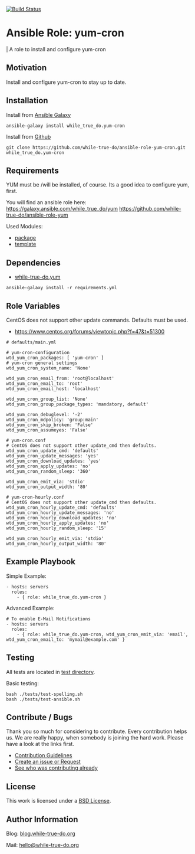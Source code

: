 [![Build Status](https://travis-ci.org/while-true-do/ansible-role-yum-cron.svg?branch=master)](https://travis-ci.org/while-true-do/ansible-role-yum-cron)

# Ansible Role: yum-cron
| A role to install and configure yum-cron

## Motivation

Install and configure yum-cron to stay up to date.

## Installation

Install from [Ansible Galaxy](https://galaxy.ansible.com/while_true_do/yum-cron)

```
ansible-galaxy install while_true_do.yum-cron
```

Install from [Github](https://github.com/while-true-do/ansible-role-yum-cron)

```
git clone https://github.com/while-true-do/ansible-role-yum-cron.git while_true_do.yum-cron
```

## Requirements

YUM must be /will be installed, of course.
Its a good idea to configure yum, first.

You will find an ansible role here:
<https://galaxy.ansible.com/while_true_do/yum>
<https://github.com/while-true-do/ansible-role-yum>

Used Modules:
-   [package](http://docs.ansible.com/ansible/latest/package_module.html)
-   [template](http://docs.ansible.com/ansible/latest/template_module.html)

## Dependencies

-   [while-true-do.yum](https://galaxy.ansible.com/while_true_do/yum/)

```
ansible-galaxy install -r requirements.yml
```

## Role Variables

CentOS does not support other update commands. Defaults must be used.
- <https://www.centos.org/forums/viewtopic.php?f=47&t=51300>

```
# defaults/main.yml

# yum-cron-configuration
wtd_yum_cron_packages: [ 'yum-cron' ]
# yum-cron general settings
wtd_yum_cron_system_name: 'None'

wtd_yum_cron_email_from: 'root@localhost'
wtd_yum_cron_email_to: 'root'
wtd_yum_cron_email_host: 'localhost'

wtd_yum_cron_group_list: 'None'
wtd_yum_cron_group_package_types: 'mandatory, default'

wtd_yum_cron_debuglevel: '-2'
wtd_yum_cron_mdpolicy: 'group:main'
wtd_yum_cron_skip_broken: 'False'
wtd_yum_cron_assumeyes: 'False'

# yum-cron.conf
# CentOS does not support other update_cmd then defaults.
wtd_yum_cron_update_cmd: 'defaults'
wtd_yum_cron_update_messages: 'yes'
wtd_yum_cron_download_updates: 'yes'
wtd_yum_cron_apply_updates: 'no'
wtd_yum_cron_random_sleep: '360'

wtd_yum_cron_emit_via: 'stdio'
wtd_yum_cron_output_width: '80'

# yum-cron-hourly.conf
# CentOS does not support other update_cmd then defaults.
wtd_yum_cron_hourly_update_cmd: 'defaults'
wtd_yum_cron_hourly_update_messages: 'no'
wtd_yum_cron_hourly_download_updates: 'no'
wtd_yum_cron_hourly_apply_updates: 'no'
wtd_yum_cron_hourly_random_sleep: '15'

wtd_yum_cron_hourly_emit_via: 'stdio'
wtd_yum_cron_hourly_output_width: '80'

```

## Example Playbook

Simple Example:

```
- hosts: servers
  roles:
    - { role: while_true_do.yum-cron }
```

Advanced Example:

```
# To enable E-Mail Notifications
- hosts: servers
  roles:
    - { role: while_true_do.yum-cron, wtd_yum_cron_emit_via: 'email', wtd_yum_cron_email_to: 'mymail@example.com' }
```

## Testing

All tests are located in [test directory](./tests/).

Basic testing:

```
bash ./tests/test-spelling.sh
bash ./tests/test-ansible.sh
```


## Contribute / Bugs

Thank you so much for considering to contribute. Every contribution helps us.
We are really happy, when somebody is joining the hard work. Please have a look
at the links first.

-   [Contribution Guidelines](./docs/CONTRIBUTING.md)
-   [Create an issue or Request](https://github.com/while-true-do/ansible-role-yum-cron/issues)
-   [See who was contributing already](https://github.com/while-true-do/ansible-role-yum-cron/graphs/contributors)

## License

This work is licensed under a [BSD License](https://opensource.org/licenses/BSD-3-Clause).

## Author Information

Blog: [blog.while-true-do.org](https://blog.while-true-do.org)

Mail: [hello@while-true-do.org](mailto:hello@while-true-do.org)
